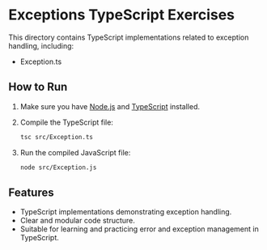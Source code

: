 # Exceptions TypeScript Exercises

This directory contains TypeScript implementations related to exception handling, including:

- Exception.ts

## How to Run

1. Make sure you have [Node.js](https://nodejs.org/) and [TypeScript](https://www.typescriptlang.org/) installed.
2. Compile the TypeScript file:

   ```bash
   tsc src/Exception.ts
   ```
3. Run the compiled JavaScript file:

   ```bash
   node src/Exception.js
   ```

## Features
- TypeScript implementations demonstrating exception handling.
- Clear and modular code structure.
- Suitable for learning and practicing error and exception management in TypeScript.
